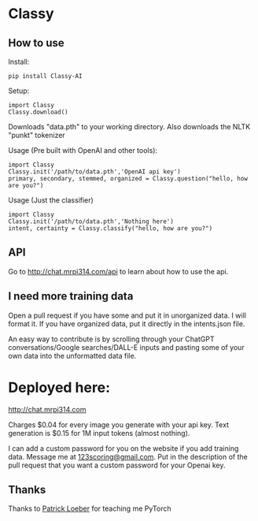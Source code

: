 # Classy
## How to use
Install: 
<pre><code>pip install Classy-AI</code></pre>
Setup:
<pre><code>import Classy
Classy.download()</code></pre>
Downloads "data.pth" to your working directory. Also downloads the NLTK "punkt" tokenizer

Usage (Pre built with OpenAI and other tools):
<pre><code>import Classy
Classy.init('/path/to/data.pth','OpenAI api key')
primary, secondary, stemmed, organized = Classy.question("hello, how are you?")</code></pre>
Usage (Just the classifier)
<pre><code>import Classy
Classy.init('/path/to/data.pth','Nothing here')
intent, certainty = Classy.classify("hello, how are you?")</code></pre>

## API

Go to http://chat.mrpi314.com/api to learn about how to use the api.


## I need more training data

Open a pull request if you have some and put it in unorganized data. I will format it. If you have organized data, put it directly in the intents.json file.

An easy way to contribute is by scrolling through your ChatGPT conversations/Google searches/DALL-E inputs and pasting some of your own data into the unformatted data file.
# Deployed here:
http://chat.mrpi314.com

Charges $0.04 for every image you generate with your api key. Text generation is $0.15 for 1M input tokens (almost nothing).

I can add a custom password for you on the website if you add training data. Message me at 123scoring@gmail.com. Put in the description of the pull request that you want a custom password for your Openai key. 


## Thanks
Thanks to [Patrick Loeber](https://github.com/patrickloeber) for teaching me PyTorch
